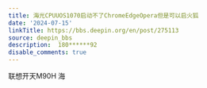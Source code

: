 ```yaml
---
title: 海光CPUUOS1070启动不了ChromeEdgeOpera但是可以启火狐
date: '2024-07-15'
linkTitle: https://bbs.deepin.org/en/post/275113
source: deepin_bbs
description:  180******92 
disable_comments: true
---
```

联想开天M90H 海
